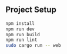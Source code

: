 ## Project Setup

```sh
npm install
npm run dev
npm run build
npm run lint
sudo cargo run -- web
```